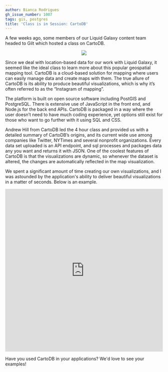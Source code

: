 ```yaml
---
author: Bianca Rodrigues
gh_issue_number: 1007
tags: gis, postgres
title: 'Class is in Session: CartoDB'
---
```




A few weeks ago, some members of our Liquid Galaxy content team headed to Gilt which hosted a class on CartoDB.  

<div class="separator" style="clear: both; text-align: center;"><a href="/blog/2014/06/30/class-is-in-session-cartodb/image-0-big.jpeg" imageanchor="1" style="margin-left: 1em; margin-right: 1em;"><img border="0" src="/blog/2014/06/30/class-is-in-session-cartodb/image-0.jpeg"/></a></div>

Since we deal with location-based data for our work with Liquid Galaxy, it seemed like the ideal class to learn more about this popular geospatial mapping tool.  CartoDB is a cloud-based solution for mapping where users can easily manage data and create maps with them. The true allure of CartoDB is its ability to produce beautiful visualizations, which is why it’s often referred to as the “Instagram of mapping”. 

The platform is built on open source software including PostGIS and PostgreSQL. There is extensive use of JavaScript in the front end, and Node.js for the back end APIs. CartoDB is packaged in a way where the user doesn’t need to have much coding experience, yet options still exist for those who want to go further with it using SQL and CSS.      

Andrew Hill from CartoDB led the 4 hour class and provided us with a detailed summary of CartoDB’s origins, and its current wide use among companies like Twitter, NYTimes and several nonprofit organizations.  Every data set uploaded is an API endpoint, and sql processes and packages data any you want and returns it with JSON. One of the coolest features of CartoDB is that the visualizations are dynamic, so whenever the dataset is altered, the changes are automatically reflected in the map visualization.  

We spent a significant amount of time creating our own visualizations, and I was astounded by the application's ability to deliver beautiful visualizations in a matter of seconds. Below is an example.

<iframe allowfullscreen="" frameborder="0" height="520" mozallowfullscreen="" msallowfullscreen="" oallowfullscreen="" src="https://academy51.cartodb.com/viz/a5854ec8-ec3c-11e3-9a4a-0edbca4b5057/embed_map?title=true&amp;description=true&amp;search=false&amp;shareable=true&amp;cartodb_logo=true&amp;layer_selector=false&amp;legends=false&amp;scrollwheel=true&amp;fullscreen=true&amp;sublayer_options=1&amp;sql=" webkitallowfullscreen="" width="100%"></iframe>

Have you used CartoDB in your applications? We'd love to see your examples!


